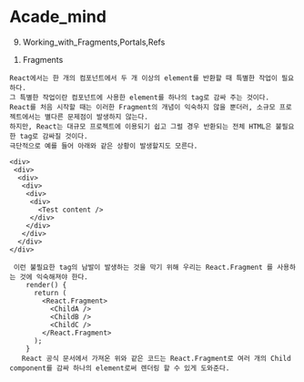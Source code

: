 # Acade_mind

9. Working_with_Fragments,Portals,Refs
  
  1) Fragments 
  
    React에서는 한 개의 컴포넌트에서 두 개 이상의 element를 반환할 때 특별한 작업이 필요하다.
    그 특별한 작업이란 컴포넌트에 사용한 element를 하나의 tag로 감싸 주는 것이다. 
    React를 처음 시작할 때는 이러한 Fragment의 개념이 익숙하지 않을 뿐더러, 소규모 프로젝트에서는 별다른 문제점이 발생하지 않는다.
    하지만, React는 대규모 프로젝트에 이용되기 쉽고 그럴 경우 반환되는 전체 HTML은 불필요한 tag로 감싸질 것이다. 
    극단적으로 예를 들어 아래와 같은 상황이 발생할지도 모른다.

    <div>
     <div>
      <div>
       <div>
        <div>
         <div>
           <Test content />
         </div>
        </div>
       </div>
      </div>
    </div>
   </div>

     이런 불필요한 tag의 남발이 발생하는 것을 막기 위해 우리는 React.Fragment 를 사용하는 것에 익숙해져야 한다.
        render() {
          return (
            <React.Fragment>
              <ChildA />
              <ChildB />
              <ChildC />
            </React.Fragment>
          );
        }
       React 공식 문서에서 가져온 위와 같은 코드는 React.Fragment로 여러 개의 Child component를 감싸 하나의 element로써 렌더링 할 수 있게 도와준다.  
